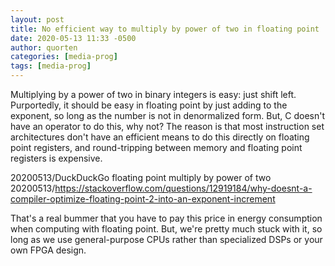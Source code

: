 ```yaml
---
layout: post
title: No efficient way to multiply by power of two in floating point
date: 2020-05-13 11:33 -0500
author: quorten
categories: [media-prog]
tags: [media-prog]
---
```


Multiplying by a power of two in binary integers is easy: just shift
left.  Purportedly, it should be easy in floating point by just adding
to the exponent, so long as the number is not in denormalized form.
But, C doesn't have an operator to do this, why not?  The reason is
that most instruction set architectures don't have an efficient means
to do this directly on floating point registers, and round-tripping
between memory and floating point registers is expensive.

20200513/DuckDuckGo floating point multiply by power of two  
20200513/https://stackoverflow.com/questions/12919184/why-doesnt-a-compiler-optimize-floating-point-2-into-an-exponent-increment

That's a real bummer that you have to pay this price in energy
consumption when computing with floating point.  But, we're pretty
much stuck with it, so long as we use general-purpose CPUs rather than
specialized DSPs or your own FPGA design.
